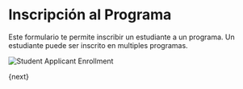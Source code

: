 <!-- add-breadcrumbs -->
# Inscripción al Programa

Este formulario te permite inscribir un estudiante a un programa. Un estudiante puede ser inscrito en multiples programas.

<img class="screenshot" alt="Student Applicant Enrollment" src="{{docs_base_url}}/v12/assets/img/education/admission/program-enrollment.png">

{next}
